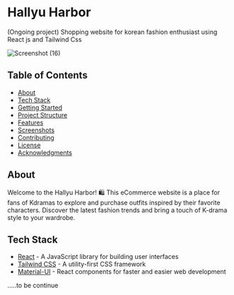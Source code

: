 # Hallyu Harbor
(Ongoing project) Shopping website for korean fashion enthusiast using React js and Tailwind Css

![Screenshot (16)](https://github.com/jyotiv2023/hallyuharbor/assets/130778883/ef9759c6-19e0-4e14-b095-1546ca794348)



## Table of Contents
- [About](#about)
- [Tech Stack](#tech-stack)
- [Getting Started](#getting-started)
- [Project Structure](#project-structure)
- [Features](#features)
- [Screenshots](#screenshots)
- [Contributing](#contributing)
- [License](#license)
- [Acknowledgments](#acknowledgments)

## About

Welcome to the Hallyu Harbor! 🛍️ This eCommerce website is a place for fans of Kdramas to explore and purchase outfits inspired by their favorite characters. Discover the latest fashion trends and bring a touch of K-drama style to your wardrobe.

## Tech Stack

- [React](https://reactjs.org/) - A JavaScript library for building user interfaces
- [Tailwind CSS](https://tailwindcss.com/) - A utility-first CSS framework
- [Material-UI](https://mui.com/) - React components for faster and easier web development

.....to be continue



